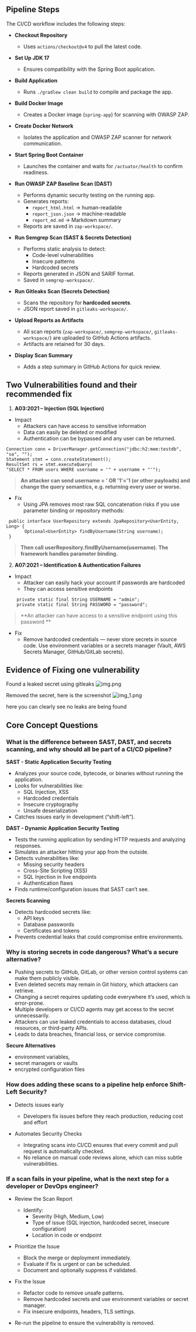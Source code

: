 ## Pipeline Steps

The CI/CD workflow includes the following steps:

- **Checkout Repository**
    - Uses `actions/checkout@v4` to pull the latest code.

- **Set Up JDK 17**
    - Ensures compatibility with the Spring Boot application.

- **Build Application**
    - Runs `./gradlew clean build` to compile and package the app.

- **Build Docker Image**
    - Creates a Docker image (`spring-app`) for scanning with OWASP ZAP.

- **Create Docker Network**
    - Isolates the application and OWASP ZAP scanner for network communication.

- **Start Spring Boot Container**
    - Launches the container and waits for `/actuator/health` to confirm readiness.

- **Run OWASP ZAP Baseline Scan (DAST)**
    - Performs dynamic security testing on the running app.
    - Generates reports:
        - `report_html.html` → human-readable
        - `report_json.json` → machine-readable
        - `report_md.md` → Markdown summary
    - Reports are saved in `zap-workspace/`.

- **Run Semgrep Scan (SAST & Secrets Detection)**
    - Performs static analysis to detect:
        - Code-level vulnerabilities
        - Insecure patterns
        - Hardcoded secrets
    - Reports generated in JSON and SARIF format.
    - Saved in `semgrep-workspace/`.

- **Run Gitleaks Scan (Secrets Detection)**
    - Scans the repository for **hardcoded secrets**.
    - JSON report saved in `gitleaks-workspace/`.

- **Upload Reports as Artifacts**
    - All scan reports (`zap-workspace/`, `semgrep-workspace/`, `gitleaks-workspace/`) are uploaded to GitHub Actions artifacts.
    - Artifacts are retained for 30 days.

- **Display Scan Summary**
    - Adds a step summary in GitHub Actions for quick review.
  

## Two Vulnerabilities found and their recommended fix

1. **A03:2021 – Injection (SQL Injection)**
- Impact
    - Attackers can have access to sensitive information
    - Data can easily be deleted or modified
    - Authentication can be bypassed and any user can be returned.

```
Connection conn = DriverManager.getConnection("jdbc:h2:mem:testdb", "sa", ""); 
Statement stmt = conn.createStatement(); 
ResultSet rs = stmt.executeQuery(
"SELECT * FROM users WHERE username = '" + username + "'"); 
```

> **An attacker can send username = ' OR '1'='1 (or other payloads) and change the query semantics, e.g. returning every user or worse.**

- Fix
    -  Using JPA removes most raw SQL concatenation risks if you use parameter binding or repository methods:

````
 public interface UserRepository extends JpaRepository<UserEntity, Long> {
       Optional<UserEntity> findByUsername(String username);
 }
````
> **Then call userRepository.findByUsername(username). The framework handles parameter binding.**

2. **A07:2021 – Identification & Authentication Failures**
- Impact
    - Attacker can easily hack your account if passwords are hardcoded
    - They can access sensitive endpoints

```
    private static final String USERNAME = "admin";
    private static final String PASSWORD = "password";
```
> **An attacker can have access to a sensitive endpoint using this password **

- Fix
    - Remove hardcoded credentials — never store secrets in source code. Use environment variables or a secrets manager (Vault, AWS Secrets Manager, GitHub/GitLab secrets).

## Evidence of Fixing one vulnerability
Found a leaked secret using gitleaks
![img.png](img.png)

Removed the secret, here is the screenshot
![img_1.png](img_1.png)

here you can clearly see no leaks are being found

## Core Concept Questions

### What is the difference between SAST, DAST, and secrets scanning, and why should all be part of a CI/CD pipeline?

**SAST - Static Application Security Testing**
- Analyzes your source code, bytecode, or binaries without running the application.
- Looks for vulnerabilities like:
  - SQL Injection, XSS
  - Hardcoded credentials
  - Insecure cryptography
  - Unsafe deserialization
- Catches issues early in development (“shift-left”).

**DAST - Dynamic Application Security Testing**
- Tests the running application by sending HTTP requests and analyzing responses.
- Simulates an attacker hitting your app from the outside.
- Detects vulnerabilities like:
  - Missing security headers
  - Cross-Site Scripting (XSS)
  - SQL Injection in live endpoints
  - Authentication flaws
- Finds runtime/configuration issues that SAST can’t see.

**Secrets Scanning**
- Detects hardcoded secrets like:
  - API keys
  - Database passwords
  - Certificates and tokens
- Prevents credential leaks that could compromise entire environments.

### Why is storing secrets in code dangerous? What’s a secure alternative?

- Pushing secrets to GitHub, GitLab, or other version control systems can make them publicly visible.
- Even deleted secrets may remain in Git history, which attackers can retrieve.
- Changing a secret requires updating code everywhere it’s used, which is error-prone.
- Multiple developers or CI/CD agents may get access to the secret unnecessarily.
- Attackers can use leaked credentials to access databases, cloud resources, or third-party APIs.
- Leads to data breaches, financial loss, or service compromise.

**Secure Alternatives**
- environment variables,
- secret managers or vaults
- encrypted configuration files

### How does adding these scans to a pipeline help enforce Shift-Left Security?
- Detects issues early
  - Developers fix issues before they reach production, reducing cost and effort

- Automates Security Checks
  - Integrating scans into CI/CD ensures that every commit and pull request is automatically checked.
  - No reliance on manual code reviews alone, which can miss subtle vulnerabilities.

### If a scan fails in your pipeline, what is the next step for a developer or DevOps engineer?
- Review the Scan Report
  - Identify:
    - Severity (High, Medium, Low)
    - Type of issue (SQL injection, hardcoded secret, insecure configuration)
    - Location in code or endpoint

- Prioritize the Issue
  - Block the merge or deployment immediately.
  - Evaluate if fix is urgent or can be scheduled.
  - Document and optionally suppress if validated.

- Fix the Issue
  - Refactor code to remove unsafe patterns.
  - Remove hardcoded secrets and use environment variables or secret manager.
  - Fix insecure endpoints, headers, TLS settings.

- Re-run the pipeline to ensure the vulnerability is removed.